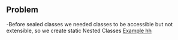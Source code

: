 ## Problem
-Before sealed classes we needed classes to be accessible but not extensible, so we create static Nested Classes [Example hh](before/Vehicles.java)

